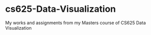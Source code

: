 # cs625-Data-Visualization
My works and assignments from my Masters course of CS625 Data Visualization
